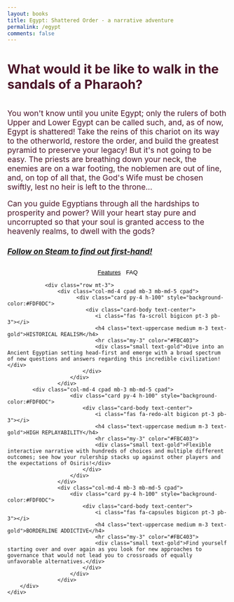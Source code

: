 ```yaml
---
layout: books
title: Egypt: Shattered Order - a narrative adventure
permalink: /egypt
comments: false
---
```


<!--
Haikei colors: FDE6C3, fabf69, e26353, layered waves
-->
<div>
	<div class="container">
	<div class="row text-md-center text-lg-center text-xl-center" style="color:#4b1629; margin-top: 18px;">
	    <div class="col-xs-8 col-md-8 col-xl-8 mx-auto ml-xs-0" style="font-size: 1.1rem; align:center;">
		<h4 class="font-weight-bold text-h0" style="font-size: 1.8rem;">What would it be like to walk in the sandals of a Pharaoh?</h4>
		<p>You won't know until you unite Egypt; only the rulers of both Upper and Lower Egypt can be called such, and, as of now, Egypt is shattered! Take the reins of this chariot on its way to the otherworld, restore the order, and build the greatest pyramid to preserve your legacy! But it's not going to be easy. The priests are breathing down your neck, the enemies are on a war footing, the noblemen are out of line, and, on top of all that, the God's Wife must be chosen swiftly, lest no heir is left to the throne...
		    </p><p>Can you guide Egyptians through all the hardships to prosperity and power? Will your heart stay pure and uncorrupted so that your soul is granted access to the heavenly realms, to dwell with the gods?</p>
			       <!-- <h5 class="text-h0">Sign up to find out first-hand!</h5> -->
		    <h5 class="text-h0" title="Steam will send you an email when the game is released"><a href="https://store.steampowered.com/developer/orcinusgames/" target="_blank">Follow on Steam to find out first-hand!</a></h5>
	    </div> 
	</div>
	</div>

  <div class="container" id="dunes.features" style="display: block;">

<div class="row" style="display: flex; justify-content: center; align-items: center;"><button class="btn btn-lg nav-link" style="background-color: transparent; border: 1px;" onclick="toggleFeatures()"><u>Features</u></button>   <button class="btn btn-lg nav-link" style="background-color: transparent; border: 1px;"  onclick="toggleFAQ()">FAQ</button></div>

                <div class="row mt-3"> 
                    <div class="col-md-4 cpad mb-3 mb-md-5 cpad"> 
                          <div class="card py-4 h-100" style="background-color:#FDF0DC"> 
                             <div class="card-body text-center"> 
                                <i class="fas fa-scroll bigicon pt-3 pb-3"></i> 
                                <h4 class="text-uppercase medium m-3 text-gold">HISTORICAL REALISM</h4> 
                                <hr class="my-3" color="#FBC403"> 
                                <div class="small text-gold">Dive into an Ancient Egyptian setting head-first and emerge with a broad spectrum of new questions and answers regarding this incredible civilization!</div>                                 
                            </div>                             
                        </div>                         
                    </div>
			<div class="col-md-4 cpad mb-3 mb-md-5 cpad"> 
                        <div class="card py-4 h-100" style="background-color:#FDF0DC"> 
                            <div class="card-body text-center"> 
                                <i class="fas fa-redo-alt bigicon pt-3 pb-3"></i>
                                <h4 class="text-uppercase medium m-3 text-gold">HIGH REPLAYABILITY</h4> 
                                <hr class="my-3" color="#FBC403"> 
                                <div class="small text-gold">Flexible interactive narrative with hundreds of choices and multiple different outcomes; see how your rulership stacks up against other players and the expectations of Osiris!</div>                                 
                            </div>                             
                        </div>                         
                    </div>      
                    <div class="col-md-4 mb-3 mb-md-5 cpad"> 
                        <div class="card py-4 h-100" style="background-color:#FDF0DC"> 
                            <div class="card-body text-center"> 
                                <i class="fas fa-capsules bigicon pt-3 pb-3"></i> 
                                <h4 class="text-uppercase medium m-3 text-gold">BORDERLINE ADDICTIVE</h4> 
                                <hr class="my-3" color="#FBC403"> 
                                <div class="small text-gold">Find yourself starting over and over again as you look for new approaches to governance that would not lead you to crossroads of equally unfavorable alternatives.</div>                                 
                            </div>                             
                        </div>                         
                    </div>                     
	  	</div>
	</div>

   <div class="container" id="dunes.faq" style="display: none;">
	   <div class="row" style="display: flex; justify-content: center; align-items: center;"><button class="btn btn-lg nav-link" style="background-color: transparent; border: 1px;" onclick="toggleFeatures()">Features</button>   <button class="btn btn-lg nav-link" style="background-color: transparent; border: 1px;"  onclick="toggleFAQ()"><u>FAQ</u></button></div>
                  <h2 class="text-h0">Frequently Asked Questions</h2>
			
			  <div class="accordion">
			    <div class="accordion-item">
			      <a>When and where can I get the game?</a>
			      <div class="content">
			        <p>The game is going to come out on Mac and PC, hopefully this year. The exact release date is going to be communicated through <a class="inherit" href="{{ site.discord }}" rel="nofollow">Discord</a>, <a class="inherit" href="https://www.reddit.com/r/OrcinusGames">Reddit</a>, and other channels.</p>
			      </div>
			    </div>
			    <div class="accordion-item">
			      <a>What is this game about, anyway?</a>
			      <div class="content">
			        <p>Egypt: Shattered Order is an <strong>interactive fiction</strong>/<strong>strategy video game</strong>, or, intrinsically, a <strong>political simulator</strong> based on the history of <strong>Ancient Egypt</strong>. You, as a king that seeks to re-unite Egypt under his rule, will have to make decisions that are going to rewrite the history of the most powerful kingdom of its time. And there is a multitude of possibilities to choose from. You can make Egypt rise from the ashes and become the founder of the New Kingdom, or make it collapse and go down in the annals of time as incompetent, disastrous ruler. Choice is yours!</p>
			      </div>
			    </div>
			    <div class="accordion-item">
			      <a>In what time period does Egypt: Shattered Order take place?</a>
			      <div class="content">
			       <p><strong>Egypt: Shattered Order</strong> is set in the Second Intermediate Period of Ancient Egypt, where Lower Egypt is controlled by Hyksos, Asian peoples that came to Lower Egypt and gradually seized power, and Upper Egypt, the last stronghold of the original Egyptian culture. And while it is true that Hyksos assimilated into the Egyptian culture and probably did not come to power in a violent way, for the purpose of providing an engaging first-person narrative it is important to establish a distinct perspective; a perspective of a young Egyptian ruler, born into as broken family as is the kingdom, where foreigners are seen as dangerous threats to the natural order. 
			      </div>
			    </div>
			    <div class="accordion-item">
			      <a>It surely can't be historically accurate, can it?</a>
			      <div class="content">
			       <p>Even though I do allow myself certain liberties in interpretation and representation of Ancient Egyptian history due to the nature of the genre, the game's script is written with scholarly works in mind. Still, it is evident that it's a thin line between a fun game and an authentic game, and that is exactly why your input is critical. 
			        <br>I accept all tips, suggestions and criticisms, and in case you would like to help and cross-check historical authenticity, feel free to <a class="inherit" href="mailto:dev@orsondewitt.com">contact me</a>.</p>
			      </div>
			    </div>
			       <div class="accordion-item">
			      <a>Are you doing this all by yourself?</a>
			      <div class="content">
			        <p>Yes, everything from the initial outline of the game to design, programming, marketing and sculpting the final build is handled by me. I started working on this game when I was younger and much more naive; I thought since this is "not some Cities: Skylines", it will be quick to develop it. I was wrong! But I'm still working on it, even if I don't find the time to write status updates and such. If you don't want to miss the date of release, join <a class="inherit" href="{{ site:discord }}" rel="nofollow">my discord</a>. You may play a quiz about Ancient Egypt while you're waiting :)</p>
			      </div>
			    </div>
	<!---		    <div class="accordion-item">
			      <a>What is the goal of Orcinus Games?</a>
			      <div class="content">
			        <p>The ultimate goal is to inspire. The idea is that fun should not override other feelings and ideas that can be ignited in the video game medium. Today, Orcinus Games seeks to ignite appreciation of our past. Tomorrow, it could be anything. </p>
			      </div>
			    </div> -->
			  </div>
			  
			</div>

	</div>

</div>
